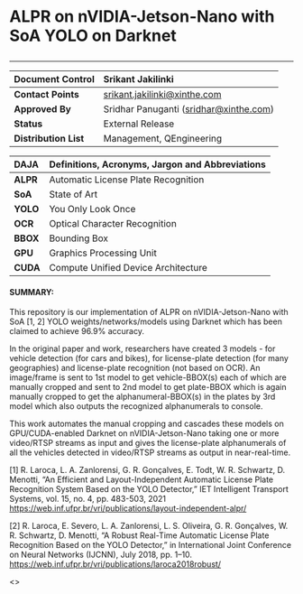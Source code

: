 # ALPR on nVIDIA-Jetson-Nano with SoA YOLO on Darknet</p>

------------

|**Document Control**|Srikant Jakilinki|
| :------------ | :------------ |
|**Contact Points**|srikant.jakilinki@xinthe.com|
|**Approved By**|Sridhar Panuganti (sridhar@xinthe.com)|
|**Status**|External Release|
|**Distribution List**|Management, QEngineering|

|**DAJA**|Definitions, Acronyms, Jargon and Abbreviations|
| :------------ | :------------ |
|**ALPR**|Automatic License Plate Recognition|
|**SoA**|State of Art|
|**YOLO**|You Only Look Once|
|**OCR**|Optical Character Recognition|
|**BBOX**|Bounding Box|
|**GPU**|Graphics Processing Unit|
|**CUDA**|Compute Unified Device Architecture|

#### SUMMARY:
This repository is our implementation of ALPR on nVIDIA-Jetson-Nano with SoA [1, 2] YOLO weights/networks/models using Darknet which has been claimed to achieve 96.9% accuracy.

In the original paper and work, researchers have created 3 models - for vehicle detection (for cars and bikes), for license-plate detection (for many geographies) and license-plate recognition (not based on OCR).
An image/frame is sent to 1st model to get vehicle-BBOX(s) each of which are manually cropped and sent to 2nd model to get plate-BBOX which is again manually cropped to get the alphanumeral-BBOX(s) in the plates by 3rd model which also outputs the recognized alphanumerals to console.

This work automates the manual cropping and cascades these models on GPU/CUDA-enabled Darknet on nVIDIA-Jetson-Nano taking one or more video/RTSP streams as input and gives the license-plate alphanumerals of all the vehicles detected in video/RTSP streams as output in near-real-time.

[1] R. Laroca, L. A. Zanlorensi, G. R. Gonçalves, E. Todt, W. R. Schwartz, D. Menotti, “An Efficient and Layout-Independent Automatic License Plate Recognition System Based on the YOLO Detector,” IET Intelligent Transport Systems, vol. 15, no. 4, pp. 483-503, 2021
https://web.inf.ufpr.br/vri/publications/layout-independent-alpr/

[2] R. Laroca, E. Severo, L. A. Zanlorensi, L. S. Oliveira, G. R. Gonçalves, W. R. Schwartz, D. Menotti, “A Robust Real-Time Automatic License Plate Recognition Based on the YOLO Detector,” in International Joint Conference on Neural Networks (IJCNN), July 2018, pp. 1–10.
https://web.inf.ufpr.br/vri/publications/laroca2018robust/

<>
